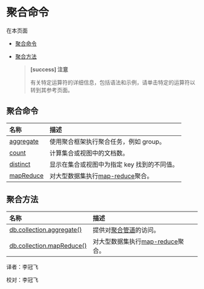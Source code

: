 # 聚合命令

在本页面

* [聚合命令](aggregation-commands.md#id1)
* [聚合方法](aggregation-commands.md#aggregation-methods)

  > **\[success\] 注意**
  >
  > 有关特定运算符的详细信息，包括语法和示例，请单击特定的运算符以转到其参考页面。

## 聚合命令

| 名称 | 描述 |
| :--- | :--- |
| [aggregate](aggregation-commands.md) | 使用聚合框架执行聚合任务，例如 group。 |
| [count](aggregation-commands.md) | 计算集合或视图中的文档数。 |
| [distinct](aggregation-commands.md) | 显示在集合或视图中为指定 key 找到的不同值。 |
| [mapReduce](aggregation-commands.md) | 对大型数据集执行[map-reduce](../map-reduce/)聚合。 |

## 聚合方法

| 名称 | 描述 |
| :--- | :--- |
| [db.collection.aggregate\(\)](../../can-kao/mongo-shell-methods/collection-methods/db-collection-aggregate.md) | 提供对[聚合管道](../aggregation-pipeline/)的访问。 |
| [db.collection.mapReduce\(\)](https://github.com/mongodb-china/MongoDB-CN-Manual/tree/8490376c81d56eff95abbaddc6ee414b1e1c9705/docs/docs/Reference/mongo-Shell-Methods/Collection-Methods/db-collection-mapReduce.md) | 对大型数据集执行[map-reduce](../map-reduce/)聚合。 |

译者：李冠飞

校对：李冠飞


